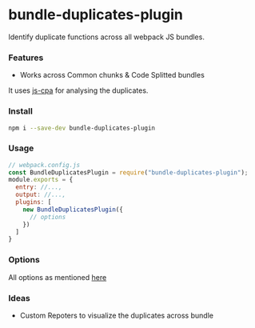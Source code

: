 # bundle-duplicates-plugin
Identify duplicate functions across all webpack JS bundles.

### Features
+ Works across Common chunks & Code Splitted bundles

It uses [js-cpa](https://github.com/vigneshshanmugam/js-cpa/) for analysing the duplicates.

### Install

```sh
npm i --save-dev bundle-duplicates-plugin
```

### Usage

```js
// webpack.config.js
const BundleDuplicatesPlugin = require("bundle-duplicates-plugin");
module.exports = {
  entry: //...,
  output: //...,
  plugins: [
    new BundleDuplicatesPlugin({
      // options
    })
  ]
}
```

### Options

All options as mentioned [here](https://github.com/vigneshshanmugam/js-cpa/#options)

### Ideas
+ Custom Repoters to visualize the duplicates across bundle

